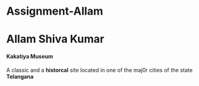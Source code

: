 # Assignment-Allam
# Allam Shiva Kumar
#### Kakatiya Museum
A classic and a **historcal** site located in one of the maj0r cities of the state **Telangana**

